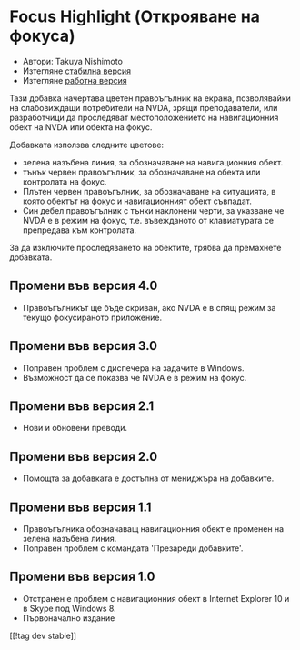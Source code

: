 # Focus Highlight (Открояване на фокуса) #

* Автори: Takuya Nishimoto
* Изтегляне [стабилна версия][2]
* Изтегляне [работна версия][1]

Тази добавка начертава цветен правоъгълник на екрана, позволявайки на
слабовиждащи потребители на NVDA, зрящи преподаватели, или разработчици да
проследяват местоположението на навигационния обект на NVDA или обекта на
фокус.

Добавката използва следните цветове:

* зелена назъбена линия, за обозначаване на навигационния обект.
* тънък червен правоъгълник, за обозначаване на обекта или контролата на
  фокус.
* Плътен червен правоъгълник, за обозначаване на ситуацията, в която обектът
  на фокус и навигационният обект съвпадат.
* Син дебел правоъгълник с тънки наклонени черти, за указване че NVDA е в
  режим на фокус, т.е. въвежданото от клавиатурата се препредава към
  контролата.

За да изключите проследяването на обектите, трябва да премахнете добавката.

## Промени във версия 4.0 ##

* Правоъгълникът ще бъде скриван, ако NVDA е в спящ режим за текущо
  фокусираното приложение.

## Промени във версия 3.0 ##

* Поправен проблем с диспечера на задачите в Windows.
* Възможност да се показва че NVDA е в режим на фокус.

## Промени във версия 2.1 ##

* Нови и обновени преводи.

## Промени във версия 2.0 ##

* Помощта за добавката е достъпна от мениджъра на добавките.

## Промени във версия 1.1 ##

* Правоъгълника обозначаващ навигационния обект е променен на зелена
  назъбена линия.
* Поправен проблем с командата 'Презареди добавките'.

## Промени във версия 1.0 ##

* Отстранен е проблем с навигационния обект в Internet Explorer 10 и в Skype
  под Windows 8.
* Първоначално издание


[[!tag dev stable]]

[1]: https://addons.nvda-project.org/files/get.php?file=fh-dev

[2]: https://addons.nvda-project.org/files/get.php?file=fh
